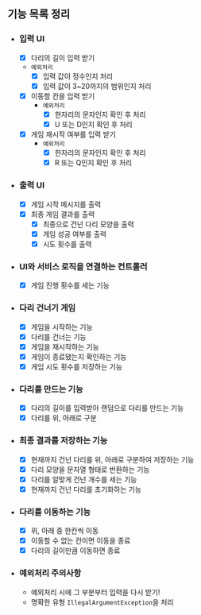## 기능 목록 정리

- ### 입력 UI
  - [x] 다리의 길이 입력 받기
  - `예외처리`
    - [x] 입력 값이 정수인지 처리
    - [x] 입력 값이 3~20까지의 범위인지 처리
  - [x] 이동할 칸을 입력 받기
    - `예외처리`
      - [x] 한자리의 문자인지 확인 후 처리
      - [x] U 또는 D인지 확인 후 처리
  - [x] 게임 재시작 여부를 입력 받기
    - `예외처리`
      - [x] 한자리의 문자인지 확인 후 처리
      - [x] R 또는 Q인지 확인 후 처리
- ### 출력 UI
  - [x] 게임 시작 메시지를 출력
  - [x] 최종 게임 결과를 출력
    - [x] 최종으로 건넌 다리 모양을 출력
    - [x] 게임 성공 여부를 출력
    - [x] 시도 횟수를 출력
- ### UI와 서비스 로직을 연결하는 컨트롤러
  - [x] 게임 진행 횟수를 세는 기능
- ###  다리 건너기 게임
  - [x] 게임을 시작하는 기능
  - [x] 다리를 건너는 기능
  - [x] 게임을 재시작하는 기능
  - [x] 게임이 종료됐는지 확인하는 기능
  - [x] 게임 시도 횟수를 저장하는 기능
- ### 다리를 만드는 기능
  - [x] 다리의 길이를 입력받아 랜덤으로 다리를 만드는 기능
  - [x] 다리를 위, 아래로 구분
- ### 최종 결과를 저장하는 기능
  - [x] 현재까지 건넌 다리를 위, 아래로 구분하여 저장하는 기능
  - [x] 다리 모양을 문자열 형태로 반환하는 기능
  - [x] 다리를 알맞게 건넌 개수를 세는 기능
  - [x] 현재까지 건넌 다리를 초기화하는 기능
- ### 다리를 이동하는 기능
  - [x] 위, 아래 중 한칸씩 이동
  - [x] 이동할 수 없는 칸이면 이동을 종료
  - [x] 다리의 길이만큼 이동하면 종료
- ### 예외처리 주의사항
  - 예외처리 시에 그 부분부터 입력을 다시 받기!
  - 명확한 유형 `IllegalArgumentException`을 처리
